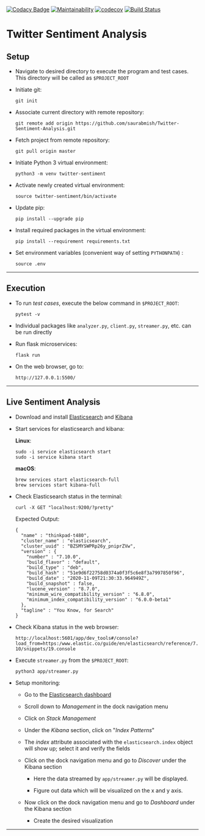 [![Codacy Badge](https://api.codacy.com/project/badge/Grade/f7e3281daeed4c90bcc395a3e73d0164)](https://app.codacy.com/gh/saurabmish/Twitter-Sentiment-Analysis?utm_source=github.com&utm_medium=referral&utm_content=saurabmish/Twitter-Sentiment-Analysis&utm_campaign=Badge_Grade)
[![Maintainability](https://api.codeclimate.com/v1/badges/ebcadff8123f94444cd9/maintainability)](https://codeclimate.com/github/saurabmish/Twitter-Sentiment-Analysis/maintainability)
[![codecov](https://codecov.io/gh/saurabmish/Twitter-Sentiment-Analysis/branch/master/graph/badge.svg?token=T6CFHNNEPL)](https://codecov.io/gh/saurabmish/Twitter-Sentiment-Analysis)
[![Build Status](https://travis-ci.org/saurabmish/Twitter-Sentiment-Analysis.svg?branch=master)](https://travis-ci.org/saurabmish/Twitter-Sentiment-Analysis)

# Twitter Sentiment Analysis

## Setup

+ Navigate to desired directory to execute the program and test cases. This directory will be called as `$PROJECT_ROOT`

+ Initiate git:

  `git init`

+ Associate current directory with remote repository:

  `git remote add origin https://github.com/saurabmish/Twitter-Sentiment-Analysis.git`

+ Fetch project from remote repository:

  `git pull origin master`

+ Initiate Python 3 virtual environment:

  `python3 -m venv twitter-sentiment`

+ Activate newly created virtual environment:

  `source twitter-sentiment/bin/activate`

+ Update pip:

  `pip install --upgrade pip`

+ Install required packages in the virtual environment:

  `pip install --requirement requirements.txt`

+ Set environment variables (convenient way of setting `PYTHONPATH`) :

  `source .env`


----

## Execution

+ To run *test cases*, execute the below command in `$PROJECT_ROOT`:

  `pytest -v`

+ Individual packages like `analyzer.py`, `client.py`, `streamer.py`, etc. can be run directly

+ Run flask microservices:

  `flask run`

+ On the web browser, go to:

  `http://127.0.0.1:5500/`


----

## Live Sentiment Analysis

+ Download and install [Elasticsearch] and [Kibana]

+ Start services for elasticsearch and kibana:

  **Linux**:

  ```
  sudo -i service elasticsearch start
  sudo -i service kibana start
  ```
  **macOS**:

  ```
  brew services start elasticsearch-full
  brew services start kibana-full
  ```

+ Check Elasticsearch status in the terminal:

  `curl -X GET "localhost:9200/?pretty"`

  Expected Output:

  ```
  {
    "name" : "thinkpad-t480",
    "cluster_name" : "elasticsearch",
    "cluster_uuid" : "BZSMYSWPRp26y_pniprZVw",
    "version" : {
      "number" : "7.10.0",
      "build_flavor" : "default",
      "build_type" : "deb",
      "build_hash" : "51e9d6f22758d0374a0f3f5c6e8f3a7997850f96",
      "build_date" : "2020-11-09T21:30:33.964949Z",
      "build_snapshot" : false,
      "lucene_version" : "8.7.0",
      "minimum_wire_compatibility_version" : "6.8.0",
      "minimum_index_compatibility_version" : "6.0.0-beta1"
    },
    "tagline" : "You Know, for Search"
  }
  ```

+ Check Kibana status in the web browser:

  `http://localhost:5601/app/dev_tools#/console?load_from=https:/www.elastic.co/guide/en/elasticsearch/reference/7.10/snippets/19.console`

+ Execute `streamer.py` from the `$PROJECT_ROOT`:

  `python3 app/streamer.py`

+ Setup monitoring:

  + Go to the [Elasticsearch dashboard]

  + Scroll down to *Management* in the dock navigation menu

  + Click on *Stack Management*

  + Under the *Kibana* section, click on "*Index Patterns*"

  + The *index* attribute associated with the `elasticsearch.index` object will show up; select it and verify the fields

  + Click on the dock navigation menu and go to *Discover* under the Kibana section

    + Here the data streamed by `app/streamer.py` will be displayed.

    + Figure out data which will be visualized on the x and y axis.

  + Now click on the dock navigation menu and go to *Dashboard* under the Kibana section

    + Create the desired visualization

----

[Elasticsearch]: https://www.elastic.co/downloads/elasticsearch
[Kibana]: https://www.elastic.co/downloads/kibana
[Elasticsearch dashboard]: http://localhost:5601/app/management
